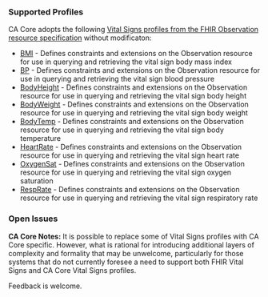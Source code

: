 ### Supported Profiles

CA Core adopts the following [Vital Signs profiles from the FHIR Observation resource specification](http://hl7.org/fhir/R4/observation-vitalsigns.html) without modificaton:

* [BMI](http://hl7.org/fhir/R4/bmi.html) - Defines constraints and extensions on the Observation resource for use in querying and retrieving the vital sign body mass index
* [BP](http://hl7.org/fhir/R4/bp.html) - Defines constraints and extensions on the Observation resource for use in querying and retrieving the vital sign blood pressure
* [BodyHeight](http://hl7.org/fhir/R4/bodyheight.html) - Defines constraints and extensions on the Observation resource for use in querying and retrieving the vital sign body height
* [BodyWeight](http://hl7.org/fhir/R4/bodyweight.html) - Defines constraints and extensions on the Observation resource for use in querying and retrieving the vital sign body weight
* [BodyTemp](http://hl7.org/fhir/R4/bodytemp.html) - Defines constraints and extensions on the Observation resource for use in querying and retrieving the vital sign body temperature
* [HeartRate](http://hl7.org/fhir/R4/heartrate.html) - Defines constraints and extensions on the Observation resource for use in querying and retrieving the vital sign heart rate
* [OxygenSat](http://hl7.org/fhir/R4/oxygensat.html) - Defines constraints and extensions on the Observation resource for use in querying and retrieving the vital sign oxygen saturation
* [RespRate](http://hl7.org/fhir/R4/resprate.html) - Defines constraints and extensions on the Observation resource for use in querying and retrieving the vital sign respiratory rate

### Open Issues
**CA Core Notes:** It is possible to replace some of Vital Signs profiles with CA Core specific. However, what is rational for introducing additional layers of complexity and formality that may be unwelcome, particularly for those systems that do not currently foresee a need to support both FHIR Vital Signs and CA Core Vital Signs profiles.

Feedback is welcome.
